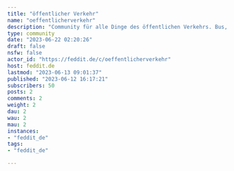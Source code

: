 ```yaml
---
title: "öffentlicher Verkehr" 
name: "oeffentlicherverkehr"
description: "Community für alle Dinge des öffentlichen Verkehrs. Bus, Bahn und sonstige zukünftige TechnologienDiskussionen, News, Anekdoten"
type: community
date: "2023-06-22 02:20:26"
draft: false
nsfw: false
actor_id: "https://feddit.de/c/oeffentlicherverkehr"
host: feddit.de
lastmod: "2023-06-13 09:01:37"
published: "2023-06-12 16:17:21"
subscribers: 50
posts: 2
comments: 2
weight: 2
dau: 2
wau: 2
mau: 2
instances:
- "feddit_de"
tags: 
- "feddit_de"

---
```

